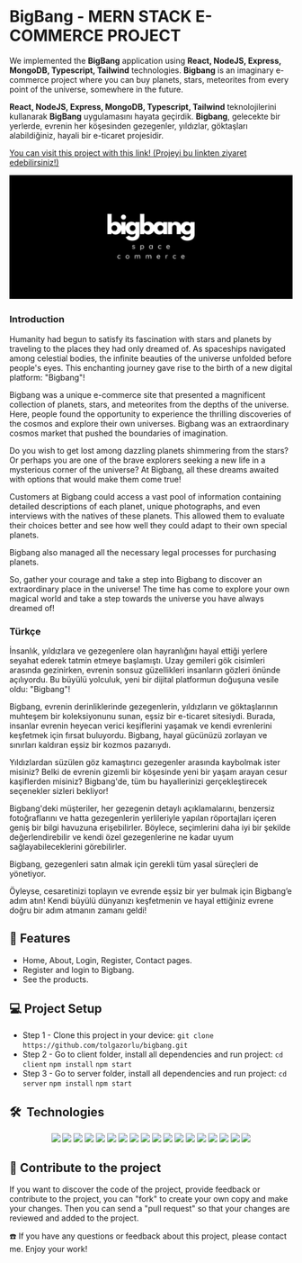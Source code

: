 <h1>BigBang - MERN STACK E-COMMERCE PROJECT</h1>

We implemented the **BigBang** application using **React, NodeJS, Express, MongoDB, Typescript, Tailwind** technologies. **Bigbang** is an imaginary e-commerce project where you can buy planets, stars, meteorites from every point of the universe, somewhere in the future.

**React, NodeJS, Express, MongoDB, Typescript, Tailwind** teknolojilerini kullanarak **BigBang** uygulamasını hayata geçirdik. **Bigbang**, gelecekte bir yerlerde, evrenin her köşesinden gezegenler, yıldızlar, göktaşları alabildiğiniz, hayali bir e-ticaret projesidir.

[You can visit this project with this link! (Projeyi bu linkten ziyaret edebilirsiniz!)](https://bigbang-weld.vercel.app)

![](https://raw.githubusercontent.com/tolgazorlu/bigbang/main/space%20commerce.png)

<h3>Introduction</h3>

Humanity had begun to satisfy its fascination with stars and planets by traveling to the places they had only dreamed of. As spaceships navigated among celestial bodies, the infinite beauties of the universe unfolded before people's eyes. This enchanting journey gave rise to the birth of a new digital platform: "Bigbang"!

Bigbang was a unique e-commerce site that presented a magnificent collection of planets, stars, and meteorites from the depths of the universe. Here, people found the opportunity to experience the thrilling discoveries of the cosmos and explore their own universes. Bigbang was an extraordinary cosmos market that pushed the boundaries of imagination.

Do you wish to get lost among dazzling planets shimmering from the stars? Or perhaps you are one of the brave explorers seeking a new life in a mysterious corner of the universe? At Bigbang, all these dreams awaited with options that would make them come true!

Customers at Bigbang could access a vast pool of information containing detailed descriptions of each planet, unique photographs, and even interviews with the natives of these planets. This allowed them to evaluate their choices better and see how well they could adapt to their own special planets.

Bigbang also managed all the necessary legal processes for purchasing planets.

So, gather your courage and take a step into Bigbang to discover an extraordinary place in the universe! The time has come to explore your own magical world and take a step towards the universe you have always dreamed of!

<h3>Türkçe</h3>

İnsanlık, yıldızlara ve gezegenlere olan hayranlığını hayal ettiği yerlere seyahat ederek tatmin etmeye başlamıştı. Uzay gemileri gök cisimleri arasında gezinirken, evrenin sonsuz güzellikleri insanların gözleri önünde açılıyordu. Bu büyülü yolculuk, yeni bir dijital platformun doğuşuna vesile oldu: "Bigbang"!

Bigbang, evrenin derinliklerinde gezegenlerin, yıldızların ve göktaşlarının muhteşem bir koleksiyonunu sunan, eşsiz bir e-ticaret sitesiydi. Burada, insanlar evrenin heyecan verici keşiflerini yaşamak ve kendi evrenlerini keşfetmek için fırsat buluyordu. Bigbang, hayal gücünüzü zorlayan ve sınırları kaldıran eşsiz bir kozmos pazarıydı.

Yıldızlardan süzülen göz kamaştırıcı gezegenler arasında kaybolmak ister misiniz? Belki de evrenin gizemli bir köşesinde yeni bir yaşam arayan cesur kaşiflerden misiniz? Bigbang'de, tüm bu hayallerinizi gerçekleştirecek seçenekler sizleri bekliyor!

Bigbang'deki müşteriler, her gezegenin detaylı açıklamalarını, benzersiz fotoğraflarını ve hatta gezegenlerin yerlileriyle yapılan röportajları içeren geniş bir bilgi havuzuna erişebilirler. Böylece, seçimlerini daha iyi bir şekilde değerlendirebilir ve kendi özel gezegenlerine ne kadar uyum sağlayabileceklerini görebilirler.

Bigbang, gezegenleri satın almak için gerekli tüm yasal süreçleri de yönetiyor.

Öyleyse, cesaretinizi toplayın ve evrende eşsiz bir yer bulmak için Bigbang’e adım atın! Kendi büyülü dünyanızı keşfetmenin ve hayal ettiğiniz evrene doğru bir adım atmanın zamanı geldi!

## 🚀 Features

- Home, About, Login, Register, Contact pages.
- Register and login to Bigbang.
- See the products.

## 💻 Project Setup

- Step 1 - Clone this project in your device:
  `git clone https://github.com/tolgazorlu/bigbang.git`
- Step 2 - Go to client folder, install all dependencies and run project:
  `cd client`
  `npm install`
  `npm start`
- Step 3 - Go to server folder, install all dependencies and run project:
  `cd server`
  `npm install`
  `npm start`

<h2> 🛠️ &nbsp;Technologies</h2>

<p align="center">
  <a>
  <img src="https://img.shields.io/badge/React-20232A?style=for-the-badge&logo=react&logoColor=61DAFB">
  </a>
  <a>
  <img src="https://img.shields.io/badge/Tailwind_CSS-38B2AC?style=for-the-badge&logo=tailwind-css&logoColor=white"/>
  </a>
  <a><img src="https://img.shields.io/badge/Node.js-43853D?style=for-the-badge&logo=node.js&logoColor=white"/></a>
  <a><img src="https://img.shields.io/badge/Express.js-404D59?style=for-the-badge"/></a>
  <a><img src="https://img.shields.io/badge/MongoDB-4EA94B?style=for-the-badge&logo=mongodb&logoColor=white"/></a>
  <a><img src="https://img.shields.io/badge/TypeScript-007ACC?style=for-the-badge&logo=typescript&logoColor=white"/></a>
  <a><img src="https://img.shields.io/badge/GitHub-100000?style=for-the-badge&logo=github&logoColor=white"/></a>
  <a><img src="https://img.shields.io/badge/HTML5-E34F26?style=for-the-badge&logo=html5&logoColor=white"/></a>
  <a><img src="https://img.shields.io/badge/CSS3-1572B6?style=for-the-badge&logo=css3&logoColor=white"/></a>
  <a><img src="https://img.shields.io/badge/JavaScript-F7DF1E?style=for-the-badge&logo=javascript&logoColor=black"/></a>
  <a><img src="https://img.shields.io/badge/Markdown-000000?style=for-the-badge&logo=markdown&logoColor=white"/></a>
  <a><img src="https://img.shields.io/badge/React_Router-CA4245?style=for-the-badge&logo=react-router&logoColor=white"/></a>
  <a><img src="https://img.shields.io/badge/json%20web%20tokens-323330?style=for-the-badge&logo=json-web-tokens&logoColor=pink"/></a>
  <a><img src="https://img.shields.io/badge/Vercel-000000?style=for-the-badge&logo=vercel&logoColor=white"/></a>
  <a><img src="https://img.shields.io/badge/Visual_Studio_Code-0078D4?style=for-the-badge&logo=visual%20studio%20code&logoColor=white"/></a>
  <a><img src="https://img.shields.io/badge/eslint-3A33D1?style=for-the-badge&logo=eslint&logoColor=white"/></a>
  <a><img src="https://img.shields.io/badge/prettier-1A2C34?style=for-the-badge&logo=prettier&logoColor=F7BA3E"/></a>
  <a><img src="https://img.shields.io/badge/GIT-E44C30?style=for-the-badge&logo=git&logoColor=white"/></a>
</p>

## 🤝 Contribute to the project

If you want to discover the code of the project, provide feedback or contribute to the project, you can "fork" to create your own copy and make your changes. Then you can send a "pull request" so that your changes are reviewed and added to the project.

☎️ If you have any questions or feedback about this project, please contact me. Enjoy your work!